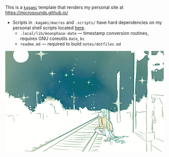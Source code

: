 This is a [`kagami`][kagami] template that renders my personal site at <https://microsounds.github.io/>

* Scripts in `.kagami/macros` and `.scripts/` have hard dependencies on my personal shell scripts located [here][atelier].
	* `.local/lib/moonphase-date` — timestamp conversion routines, requires GNU coreutils `date`, `bc`
	* `readme.md` — required to build `notes/dotfiles.md`

![img](static/starry.png)

[kagami]: https://github.com/microsounds/kagami
[atelier]: https://github.com/microsounds/atelier
